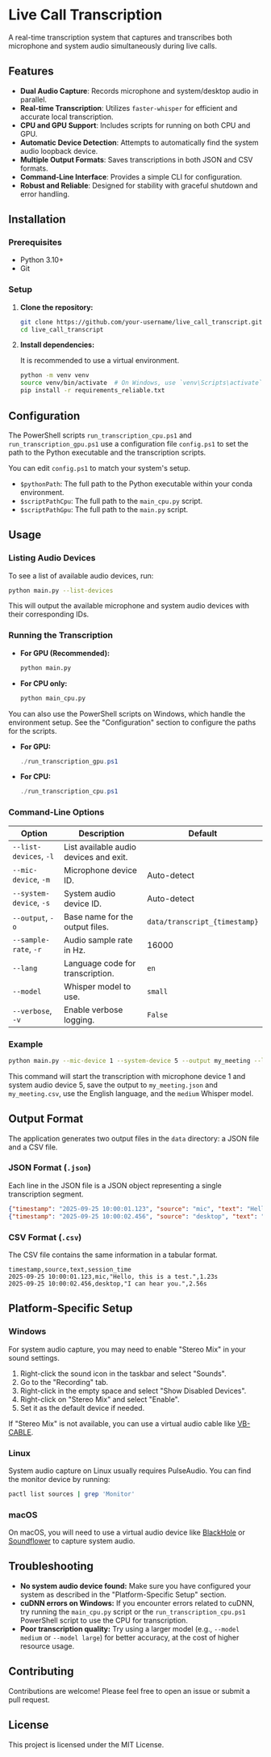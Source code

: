 # Live Call Transcription

A real-time transcription system that captures and transcribes both microphone and system audio simultaneously during live calls.

## Features

- **Dual Audio Capture**: Records microphone and system/desktop audio in parallel.
- **Real-time Transcription**: Utilizes `faster-whisper` for efficient and accurate local transcription.
- **CPU and GPU Support**: Includes scripts for running on both CPU and GPU.
- **Automatic Device Detection**: Attempts to automatically find the system audio loopback device.
- **Multiple Output Formats**: Saves transcriptions in both JSON and CSV formats.
- **Command-Line Interface**: Provides a simple CLI for configuration.
- **Robust and Reliable**: Designed for stability with graceful shutdown and error handling.

## Installation

### Prerequisites

- Python 3.10+
- Git

### Setup

1.  **Clone the repository:**

    ```bash
    git clone https://github.com/your-username/live_call_transcript.git
    cd live_call_transcript
    ```

2.  **Install dependencies:**

    It is recommended to use a virtual environment.

    ```bash
    python -m venv venv
    source venv/bin/activate  # On Windows, use `venv\Scripts\activate`
    pip install -r requirements_reliable.txt
    ```

## Configuration

The PowerShell scripts `run_transcription_cpu.ps1` and `run_transcription_gpu.ps1` use a configuration file `config.ps1` to set the path to the Python executable and the transcription scripts.

You can edit `config.ps1` to match your system's setup.

-   `$pythonPath`: The full path to the Python executable within your conda environment.
-   `$scriptPathCpu`: The full path to the `main_cpu.py` script.
-   `$scriptPathGpu`: The full path to the `main.py` script.

## Usage

### Listing Audio Devices

To see a list of available audio devices, run:

```bash
python main.py --list-devices
```

This will output the available microphone and system audio devices with their corresponding IDs.

### Running the Transcription

-   **For GPU (Recommended):**

    ```bash
    python main.py
    ```

-   **For CPU only:**

    ```bash
    python main_cpu.py
    ```

You can also use the PowerShell scripts on Windows, which handle the environment setup. See the "Configuration" section to configure the paths for the scripts.

-   **For GPU:**

    ```powershell
    ./run_transcription_gpu.ps1
    ```

-   **For CPU:**

    ```powershell
    ./run_transcription_cpu.ps1
    ```

### Command-Line Options

| Option | Description | Default |
| --- | --- | --- |
| `--list-devices`, `-l` | List available audio devices and exit. | |
| `--mic-device`, `-m` | Microphone device ID. | Auto-detect |
| `--system-device`, `-s` | System audio device ID. | Auto-detect |
| `--output`, `-o` | Base name for the output files. | `data/transcript_{timestamp}` |
| `--sample-rate`, `-r` | Audio sample rate in Hz. | 16000 |
| `--lang` | Language code for transcription. | `en` |
| `--model` | Whisper model to use. | `small` |
| `--verbose`, `-v` | Enable verbose logging. | `False` |

### Example

```bash
python main.py --mic-device 1 --system-device 5 --output my_meeting --lang en --model medium
```

This command will start the transcription with microphone device 1 and system audio device 5, save the output to `my_meeting.json` and `my_meeting.csv`, use the English language, and the `medium` Whisper model.

## Output Format

The application generates two output files in the `data` directory: a JSON file and a CSV file.

### JSON Format (`.json`)

Each line in the JSON file is a JSON object representing a single transcription segment.

```json
{"timestamp": "2025-09-25 10:00:01.123", "source": "mic", "text": "Hello, this is a test.", "session_time": "1.23s"}
{"timestamp": "2025-09-25 10:00:02.456", "source": "desktop", "text": "I can hear you.", "session_time": "2.56s"}
```

### CSV Format (`.csv`)

The CSV file contains the same information in a tabular format.

```csv
timestamp,source,text,session_time
2025-09-25 10:00:01.123,mic,"Hello, this is a test.",1.23s
2025-09-25 10:00:02.456,desktop,"I can hear you.",2.56s
```

## Platform-Specific Setup

### Windows

For system audio capture, you may need to enable "Stereo Mix" in your sound settings.

1.  Right-click the sound icon in the taskbar and select "Sounds".
2.  Go to the "Recording" tab.
3.  Right-click in the empty space and select "Show Disabled Devices".
4.  Right-click on "Stereo Mix" and select "Enable".
5.  Set it as the default device if needed.

If "Stereo Mix" is not available, you can use a virtual audio cable like [VB-CABLE](https://vb-audio.com/Cable/).

### Linux

System audio capture on Linux usually requires PulseAudio. You can find the monitor device by running:

```bash
pactl list sources | grep 'Monitor'
```

### macOS

On macOS, you will need to use a virtual audio device like [BlackHole](https://github.com/ExistentialAudio/BlackHole) or [Soundflower](https://github.com/mattingalls/Soundflower) to capture system audio.

## Troubleshooting

-   **No system audio device found:** Make sure you have configured your system as described in the "Platform-Specific Setup" section.
-   **cuDNN errors on Windows:** If you encounter errors related to cuDNN, try running the `main_cpu.py` script or the `run_transcription_cpu.ps1` PowerShell script to use the CPU for transcription.
-   **Poor transcription quality:** Try using a larger model (e.g., `--model medium` or `--model large`) for better accuracy, at the cost of higher resource usage.

## Contributing

Contributions are welcome! Please feel free to open an issue or submit a pull request.

## License

This project is licensed under the MIT License.
